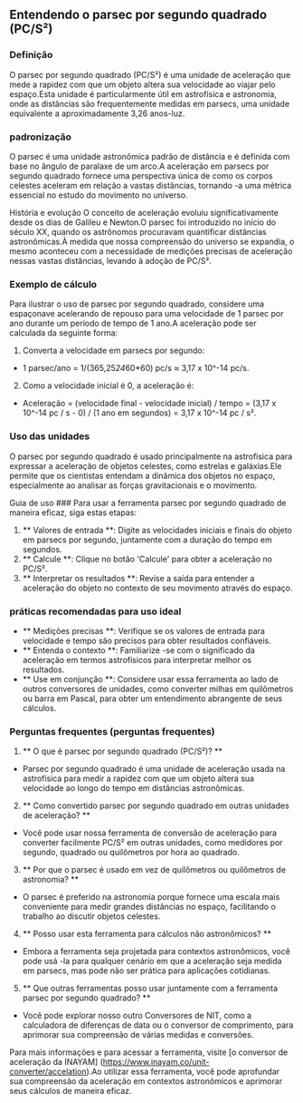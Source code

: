 ## Entendendo o parsec por segundo quadrado (PC/S²)

### Definição
O parsec por segundo quadrado (PC/S²) é uma unidade de aceleração que mede a rapidez com que um objeto altera sua velocidade ao viajar pelo espaço.Esta unidade é particularmente útil em astrofísica e astronomia, onde as distâncias são frequentemente medidas em parsecs, uma unidade equivalente a aproximadamente 3,26 anos-luz.

### padronização
O parsec é uma unidade astronômica padrão de distância e é definida com base no ângulo de paralaxe de um arco.A aceleração em parsecs por segundo quadrado fornece uma perspectiva única de como os corpos celestes aceleram em relação a vastas distâncias, tornando -a uma métrica essencial no estudo do movimento no universo.

História e evolução
O conceito de aceleração evoluiu significativamente desde os dias de Galileu e Newton.O parsec foi introduzido no início do século XX, quando os astrônomos procuravam quantificar distâncias astronômicas.À medida que nossa compreensão do universo se expandia, o mesmo aconteceu com a necessidade de medições precisas de aceleração nessas vastas distâncias, levando à adoção de PC/S².

### Exemplo de cálculo
Para ilustrar o uso de parsec por segundo quadrado, considere uma espaçonave acelerando de repouso para uma velocidade de 1 parsec por ano durante um período de tempo de 1 ano.A aceleração pode ser calculada da seguinte forma:

1. Converta a velocidade em parsecs por segundo:
- 1 parsec/ano = 1/(365,25*24*60*60) pc/s ≈ 3,17 x 10^-14 pc/s.
2. Como a velocidade inicial é 0, a aceleração é:
- Aceleração = (velocidade final - velocidade inicial) / tempo = (3,17 x 10^-14 pc / s - 0) / (1 ano em segundos) = 3,17 x 10^-14 pc / s².

### Uso das unidades
O parsec por segundo quadrado é usado principalmente na astrofísica para expressar a aceleração de objetos celestes, como estrelas e galáxias.Ele permite que os cientistas entendam a dinâmica dos objetos no espaço, especialmente ao analisar as forças gravitacionais e o movimento.

Guia de uso ###
Para usar a ferramenta parsec por segundo quadrado de maneira eficaz, siga estas etapas:
1. ** Valores de entrada **: Digite as velocidades iniciais e finais do objeto em parsecs por segundo, juntamente com a duração do tempo em segundos.
2. ** Calcule **: Clique no botão 'Calcule' para obter a aceleração no PC/S².
3. ** Interpretar os resultados **: Revise a saída para entender a aceleração do objeto no contexto de seu movimento através do espaço.

### práticas recomendadas para uso ideal
- ** Medições precisas **: Verifique se os valores de entrada para velocidade e tempo são precisos para obter resultados confiáveis.
- ** Entenda o contexto **: Familiarize -se com o significado da aceleração em termos astrofísicos para interpretar melhor os resultados.
- ** Use em conjunção **: Considere usar essa ferramenta ao lado de outros conversores de unidades, como converter milhas em quilômetros ou barra em Pascal, para obter um entendimento abrangente de seus cálculos.

### Perguntas frequentes (perguntas frequentes)

1. ** O que é parsec por segundo quadrado (PC/S²)? **
- Parsec por segundo quadrado é uma unidade de aceleração usada na astrofísica para medir a rapidez com que um objeto altera sua velocidade ao longo do tempo em distâncias astronômicas.

2. ** Como convertido parsec por segundo quadrado em outras unidades de aceleração? **
- Você pode usar nossa ferramenta de conversão de aceleração para converter facilmente PC/S² em outras unidades, como medidores por segundo, quadrado ou quilômetros por hora ao quadrado.

3. ** Por que o parsec é usado em vez de quilômetros ou quilômetros de astronomia? **
- O parsec é preferido na astronomia porque fornece uma escala mais conveniente para medir grandes distâncias no espaço, facilitando o trabalho ao discutir objetos celestes.

4. ** Posso usar esta ferramenta para cálculos não astronômicos? **
- Embora a ferramenta seja projetada para contextos astronômicos, você pode usá -la para qualquer cenário em que a aceleração seja medida em parsecs, mas pode não ser prática para aplicações cotidianas.

5. ** Que outras ferramentas posso usar juntamente com a ferramenta parsec por segundo quadrado? **
- Você pode explorar nosso outro Conversores de NIT, como a calculadora de diferenças de data ou o conversor de comprimento, para aprimorar sua compreensão de várias medidas e conversões.

Para mais informações e para acessar a ferramenta, visite [o conversor de aceleração da INAYAM] (https://www.inayam.co/unit-converter/accelation).Ao utilizar essa ferramenta, você pode aprofundar sua compreensão da aceleração em contextos astronômicos e aprimorar seus cálculos de maneira eficaz.